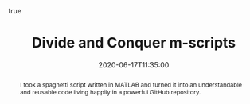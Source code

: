 ---
abstract: I took a spaghetti script written in MATLAB and turned it into an understandable and reusable code living happily in a powerful GitHub repository.
all_day: false
authors: []
date: "2020-06-17T11:35:00"
date_end: ""
event: OHBM BrainHack 2020
event_url: https://ohbm.github.io/hackathon2020/
featured: false
image:
  caption: ""
  focal_point: Right
links:
location: Montreal, Canada
math: true
projects: []
publishDate: "2020-10-19T00:00:00Z"
slides: ""
summary: ""
tags: []
title: Divide and Conquer m-scripts
url_code: "https://github.com/agahkarakuzu/eda_organized"
url_pdf: ""
url_slides: "https://zenodo.org/record/3891498#.X44Q2JNKhUI"
url_video: "https://www.youtube.com/watch?v=AWfrlKTLkqw"
invited: true
---